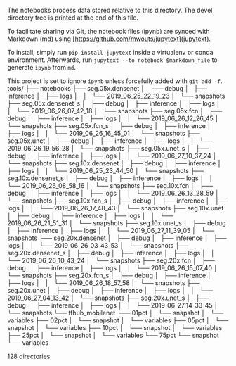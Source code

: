 The notebooks process data stored relative to this directory.
The devel directory tree is printed at the end of this file.

To facilitate sharing via Git, the notebook files (ipynb) are synced with Markdown (md) using [https://github.com/mwouts/jupytext](jupytext).

To install, simply run `pip install jupytext` inside a virtualenv or conda environment. 
Afterwards, run `jupytext --to notebook $markdown_file` to generate `ipynb` from `md`.

This project is set to ignore `ipynb` unless forcefully added with `git add -f`.
tools/
├── notebooks
├── seg.05x.densenet
│   ├── debug
│   ├── inference
│   ├── logs
│   │   └── 2019_06_25_22_19_23
│   └── snapshots
├── seg.05x.densenet_s
│   ├── debug
│   ├── inference
│   ├── logs
│   │   └── 2019_06_26_07_42_18
│   └── snapshots
├── seg.05x.fcn
│   ├── debug
│   ├── inference
│   ├── logs
│   │   └── 2019_06_26_12_26_45
│   └── snapshots
├── seg.05x.fcn_s
│   ├── debug
│   ├── inference
│   ├── logs
│   │   └── 2019_06_26_16_45_01
│   └── snapshots
├── seg.05x.unet
│   ├── debug
│   ├── inference
│   ├── logs
│   │   └── 2019_06_26_19_56_28
│   └── snapshots
├── seg.05x.unet_s
│   ├── debug
│   ├── inference
│   ├── logs
│   │   └── 2019_06_27_10_37_24
│   └── snapshots
├── seg.10x.densenet
│   ├── debug
│   ├── inference
│   ├── logs
│   │   └── 2019_06_25_23_44_50
│   └── snapshots
├── seg.10x.densenet_s
│   ├── debug
│   ├── inference
│   ├── logs
│   │   └── 2019_06_26_08_58_16
│   └── snapshots
├── seg.10x.fcn
│   ├── debug
│   ├── inference
│   ├── logs
│   │   └── 2019_06_26_13_28_59
│   └── snapshots
├── seg.10x.fcn_s
│   ├── debug
│   ├── inference
│   ├── logs
│   │   └── 2019_06_26_17_48_43
│   └── snapshots
├── seg.10x.unet
│   ├── debug
│   ├── inference
│   ├── logs
│   │   └── 2019_06_26_21_51_31
│   └── snapshots
├── seg.10x.unet_s
│   ├── debug
│   ├── inference
│   ├── logs
│   │   └── 2019_06_27_11_39_05
│   └── snapshots
├── seg.20x.densenet
│   ├── debug
│   ├── inference
│   ├── logs
│   │   └── 2019_06_26_03_43_53
│   └── snapshots
├── seg.20x.densenet_s
│   ├── debug
│   ├── inference
│   ├── logs
│   │   └── 2019_06_26_10_43_24
│   └── snapshots
├── seg.20x.fcn
│   ├── debug
│   ├── inference
│   ├── logs
│   │   └── 2019_06_26_15_07_40
│   └── snapshots
├── seg.20x.fcn_s
│   ├── debug
│   ├── inference
│   ├── logs
│   │   └── 2019_06_26_18_57_58
│   └── snapshots
├── seg.20x.unet
│   ├── debug
│   ├── inference
│   ├── logs
│   │   └── 2019_06_27_04_13_42
│   └── snapshots
├── seg.20x.unet_s
│   ├── debug
│   ├── inference
│   ├── logs
│   │   └── 2019_06_27_14_33_45
│   └── snapshots
└── tfhub_mobilenet
    ├── 01pct
    │   └── snapshot
    │       └── variables
    ├── 02pct
    │   └── snapshot
    │       └── variables
    ├── 05pct
    │   └── snapshot
    │       └── variables
    ├── 10pct
    │   └── snapshot
    │       └── variables
    ├── 25pct
    │   └── snapshot
    │       └── variables
    └── 75pct
        └── snapshot
            └── variables

128 directories
